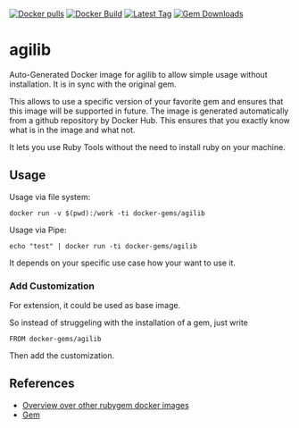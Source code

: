 [![Docker pulls](https://img.shields.io/docker/pulls/rubygem/agilib.svg)](https://hub.docker.com/r/rubygem/agilib/)
[![Docker Build](https://img.shields.io/docker/automated/rubygem/agilib.svg)](https://hub.docker.com/r/rubygem/agilib/)
[![Latest Tag](https://img.shields.io/github/tag/docker-rubygem/agilib.svg)](https://hub.docker.com/r/rubygem/agilib/)
[![Gem Downloads](https://img.shields.io/gem/dt/agilib.svg)](https://rubygems.org/gems/agilib/)
# agilib

Auto-Generated Docker image for agilib to allow simple usage without installation.
It is in sync with the original gem.

This allows to use a specific version of your favorite gem and ensures that this image will be supported in future.
The image is generated automatically from a github repository by Docker Hub.
This ensures that you exactly know what is in the image and what not.

It lets you use Ruby Tools without the need to install ruby on your machine.

## Usage

Usage via file system:

`docker run -v $(pwd):/work -ti docker-gems/agilib`

Usage via Pipe:

`echo "test" | docker run -ti docker-gems/agilib`

It depends on your specific use case how your want to use it.

### Add Customization

For extension, it could be used as base image.

So instead of struggeling with the installation of a gem, just write

`FROM docker-gems/agilib`

Then add the customization.

## References

 - [Overview over other rubygem docker images](https://github.com/thinkbot/docker-rubygem)
 - [Gem](https://rubygems.org/gems/agilib/)

